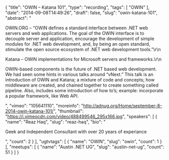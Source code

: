 {
  "title": "OWIN – Katana 101",
  "type": "recording",
  "tags": [
    "OWIN"
  ],
  "date": "2014-09-08T14:49:26",
  "draft": false,
  "slug": "owin-katana-101",
  "abstract": "<p>OWIN.ORG – “OWIN defines a standard interface between .NET web servers and web applications. The goal of the OWIN interface is to decouple server and application, encourage the development of simple modules for .NET web development, and, by being an open standard, stimulate the open source ecosystem of .NET web development tools.”\r\n</p><p>Katana – OWIN implementations for Microsoft servers and frameworks.\r\n</p><p>OWIN-based components is the future of .NET based web development. We had seen some hints in various talks around “vNext.” This talk is an introduction of OWIN and Katana; a mixture of code and concepts; how middleware are created, and chained together to create something called pipeline. Also, includes some introduction of how to’s; example: incorporate a popular framework, like Web API.</p>",
  "vimeo": "105641110",
  "moreinfo": "http://adnug.org/Home/september-8-2014-owin-katana-101/",
  "thumbnail": "https://i.vimeocdn.com/video/488499546_295x166.jpg",
  "speakers": [
    {
      "name": "Reaz Haq",
      "slug": "reaz-haq",
      "bio": "<p>Geek and Independent Consultant with over 20 years of experiance</p>",
      "count": 2
    }
  ],
  "ugtvtags": [
    {
      "name": "OWIN",
      "slug": "owin",
      "count": 1
    }
  ],
  "meetups": [
    {
      "name": "Austin .NET UG",
      "slug": "austin-net-ug",
      "count": 51
    }
  ]
}